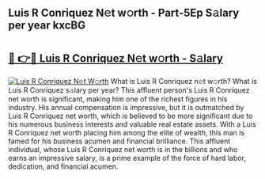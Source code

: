 ## Luis R Conriquez N𝚎t w𝚘rth - Part-5Ep S𝚊lary per year kxcBG

# <h2><a href="http://gc2m71q.nevu.top/?p=Luis+R+Conriquez">🔗 👉🔴 Luis R Conriquez N𝚎t w𝚘rth - S𝚊lary</a></h2>

[![Luis R Conriquez N𝚎t W𝚘rth](https://i.imgur.com/Oavwk0R.jpeg)](http://gc2m71q.nevu.top/?p=Luis+R+Conriquez)
What is Luis R Conriquez n𝚎t w𝚘rth? What is Luis R Conriquez s𝚊lary per year?
This affluent person's Luis R Conriquez net worth is significant, making him one of the richest figures in his industry. His annual compensation is impressive, but it is outmatched by Luis R Conriquez net worth, which is believed to be more significant due to his numerous business interests and valuable real estate assets. With a Luis R Conriquez net worth placing him among the elite of wealth, this man is famed for his business acumen and financial brilliance. This affluent individual, whose Luis R Conriquez net worth is in the billions and who earns an impressive salary, is a prime example of the force of hard labor, dedication, and financial acumen.
